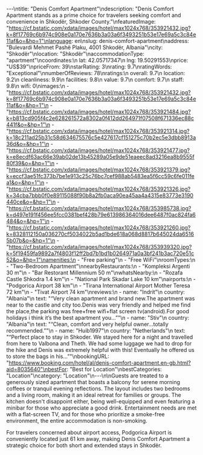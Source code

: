 ---\ntitle: "Denis Comfort Apartment"\ndescription: "Denis Comfort Apartment stands as a prime choice for travelers seeking comfort and convenience in Shkodër, Shkoder County."\nfeaturedImage: "https://cf.bstatic.com/xdata/images/hotel/max1024x768/353921432.jpg?k=8f17769c6b974c908e0a170e7636b3a03a6f3493251b53e17e69a5c3c84e11af&o=&hp=1"\nlanguage: en\nslug: denis-comfort-apartment\naddress: "Bulevardi Mehmet Pashë Plaku, 4001 Shkodër, Albania"\ncity: "Shkodër"\nlocation: "Shkodër"\naccommodationType: "apartment"\ncoordinates:\n  lat: 42.05717347\n  lng: 19.50291553\nprice: "US$39"\npriceFrom: 39\nstarRating: 3\nrating: 9.7\nratingWords: "Exceptional"\nnumberOfReviews: 78\nratings:\n  overall: 9.7\n  location: 9.2\n  cleanliness: 9.9\n  facilities: 9.8\n  value: 9.7\n  comfort: 9.7\n  staff: 9.8\n  wifi: 0\nimages:\n  - "https://cf.bstatic.com/xdata/images/hotel/max1024x768/353921432.jpg?k=8f17769c6b974c908e0a170e7636b3a03a6f3493251b53e17e69a5c3c84e11af&o=&hp=1"\n  - "https://cf.bstatic.com/xdata/images/hotel/max1024x768/353921484.jpg?k=b813cd905f4c2e628261572a8302a0f412dd264971f07508f671336ec88c441f&o=&hp=1"\n  - "https://cf.bstatic.com/xdata/images/hotel/max1024x768/353921314.jpg?k=18c211ad25b31c58d634675576c5e427617cf151275c70b2ec5e3dbb8913a36d&o=&hp=1"\n  - "https://cf.bstatic.com/xdata/images/hotel/max1024x768/353921477.jpg?k=e8ecdf63ac66e39ab02de13b45289a05e9de51eaeec8ad3216ea8b9555f80f39&o=&hp=1"\n  - "https://cf.bstatic.com/xdata/images/hotel/max1024x768/353921379.jpg?k=eccf3ae51fc373b7be1e913c25c76bc7cef988ab5483ea5f6cc59c6fe011fea1&o=&hp=1"\n  - "https://cf.bstatic.com/xdata/images/hotel/max1024x768/353921326.jpg?k=34cba7bbb0f0e89115088f90b8a2fb0aca90ea45aa4a4315e83773e3190440ce&o=&hp=1"\n  - "https://cf.bstatic.com/xdata/images/hotel/max1024x768/353985738.jpg?k=d497e191f456ee5fcc0381bef428b79e613986364016dee6487f0ac824fa6484&o=&hp=1"\n  - "https://cf.bstatic.com/xdata/images/hotel/max1024x768/353921260.jpg?k=8328112150a036270cf5034022b5ad1bde618a068d8817b645024da65165b07b&o=&hp=1"\n  - "https://cf.bstatic.com/xdata/images/hotel/max1024x768/353939320.jpg?k=5f19459fa9892a7f4803f12ff2bd7b1bd1b0264971a0a3bf241b3ac720e51c52&o=&hp=1"\namenities:\n  - "Free parking"\n  - "Free WiFi"\nroomTypes:\n  - "Two-Bedroom Apartment"\nnearbyRestaurants:\n  - "Kompleksi Argenti 30 m"\n  - "Bar Restorant Millennium 50 m"\nwhatsNearby:\n  - "Rozafa Castle Shkodra 1.4 km"\n  - "National Park Skadar Lake 10 km"\nairports:\n  - "Podgorica Airport 38 km"\n  - "Tirana International Airport Mother Teresa 72 km"\n  - "Tivat Airport 74 km"\nreviews:\n  - name: "Indrit"\n    country: "Albania"\n    text: "“Very clean apartment and brand new.The apartment was near to the castle and city too.Denis was very friendly and helped me find the place,the parking was free+free wifi+flat screen tv(android).For good holidays i think it’s the best apartment you...”"\n  - name: "Stiv"\n    country: "Albania"\n    text: "“Clean, comfort and very helpful owner...totally recommended.”"\n  - name: "Huib1997"\n    country: "Netherlands"\n    text: "“Perfect place to stay in Shkoder. We stayed here for a night and travelled from here to Valbona and Theth. We had some luggage we had to drop for the hike and Denis was extremely helpful with this! Eventually he offered us to store the bags in his...”"\nbookingURL: "https://www.booking.com/hotel/al/denis-comfort-apartment.en-gb.html?aid=8035640"\nbestFor: "Best for Location"\nbestCategories: "Location"\ncategory: "Location"\n---\n\nGuests are treated to a generously sized apartment that boasts a balcony for serene morning coffees or tranquil evening reflections. The layout includes two bedrooms and a living room, making it an ideal retreat for families or groups. The kitchen doesn't disappoint either, being well-equipped and even featuring a minibar for those who appreciate a good drink. Entertainment needs are met with a flat-screen TV, and for those who prioritize a smoke-free environment, the entire accommodation is non-smoking.

For travelers concerned about airport access, Podgorica Airport is conveniently located just 61 km away, making Denis Comfort Apartment a strategic choice for both short and extended stays in Shkodër.
